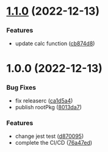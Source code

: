 # [1.1.0](https://github.com/plysummer/node-cicd/compare/v1.0.0...v1.1.0) (2022-12-13)


### Features

* update calc function ([cb874d8](https://github.com/plysummer/node-cicd/commit/cb874d8360a20cb9454c7062aa95ee915ded897e))

# 1.0.0 (2022-12-13)


### Bug Fixes

* fix releaserc ([ca1d5a4](https://github.com/plysummer/node-cicd/commit/ca1d5a4a8a660d5c53446544d989a8b0183a1edf))
* publish rootPkg ([8013da7](https://github.com/plysummer/node-cicd/commit/8013da7224fcee80748ff069c18695effc264de2))


### Features

* change jest test ([d870095](https://github.com/plysummer/node-cicd/commit/d8700957d2283394c9cb7985179856479d6e1235))
* complete the CI/CD ([76a47ed](https://github.com/plysummer/node-cicd/commit/76a47ed2983575c9d5e23dd7c74ed61aaca615eb))
